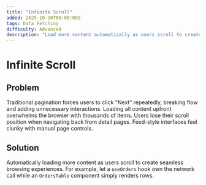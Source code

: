 ```yaml
---
title: "Infinite Scroll"
added: 2025-10-10T00:00:00Z
tags: Data Fetching
difficulty: Advanced
description: "Load more content automatically as users scroll to create seamless browsing experiences."
---
```

# Infinite Scroll

## Problem

Traditional pagination forces users to click "Next" repeatedly, breaking flow and adding unnecessary interactions. Loading all content upfront overwhelms the browser with thousands of items. Users lose their scroll position when navigating back from detail pages. Feed-style interfaces feel clunky with manual page controls.

## Solution

Automatically loading more content as users scroll to create seamless browsing experiences. For example, let a `useOrders` hook own the network call while an `OrdersTable` component simply renders rows.
